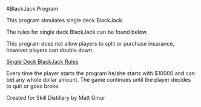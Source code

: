 #BlackJack Program

This program simulates single deck BlackJack.

The rules for single deck BlackJack can be found below.

This program does not allow players to split or purchase insurance,
however players can double down.

<a href="https://en.wikipedia.org/wiki/Blackjack#Rules_of_play_at_casinos">Single Deck BlackJack Rules</a>

Every time the player starts the program he/she starts with $10000 and can
bet any whole dollar amount. The game continues until the player decides to
quit or goes broke.

Created for Skill Distillery by Matt Gmur
